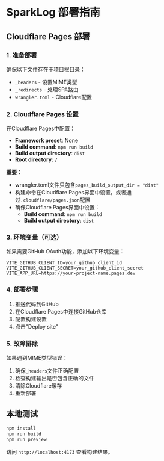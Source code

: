 # SparkLog 部署指南

## Cloudflare Pages 部署

### 1. 准备部署
确保以下文件存在于项目根目录：
- `_headers` - 设置MIME类型
- `_redirects` - 处理SPA路由
- `wrangler.toml` - Cloudflare配置

### 2. Cloudflare Pages 设置
在Cloudflare Pages中配置：
- **Framework preset**: None
- **Build command**: `npm run build`
- **Build output directory**: `dist`
- **Root directory**: `/`

**重要**：
- wrangler.toml文件只包含`pages_build_output_dir = "dist"`
- 构建命令在Cloudflare Pages界面中设置，或者通过`.cloudflare/pages.json`配置
- 确保Cloudflare Pages界面中设置：
  - **Build command**: `npm run build`
  - **Build output directory**: `dist`

### 3. 环境变量（可选）
如果需要GitHub OAuth功能，添加以下环境变量：
```
VITE_GITHUB_CLIENT_ID=your_github_client_id
VITE_GITHUB_CLIENT_SECRET=your_github_client_secret
VITE_APP_URL=https://your-project-name.pages.dev
```

### 4. 部署步骤
1. 推送代码到GitHub
2. 在Cloudflare Pages中连接GitHub仓库
3. 配置构建设置
4. 点击"Deploy site"

### 5. 故障排除
如果遇到MIME类型错误：
1. 确保`_headers`文件正确配置
2. 检查构建输出是否包含正确的文件
3. 清除Cloudflare缓存
4. 重新部署

## 本地测试
```bash
npm install
npm run build
npm run preview
```

访问 `http://localhost:4173` 查看构建结果。 